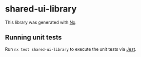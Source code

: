 # shared-ui-library

This library was generated with [Nx](https://nx.dev).

## Running unit tests

Run `nx test shared-ui-library` to execute the unit tests via [Jest](https://jestjs.io).
